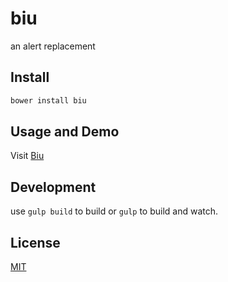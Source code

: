 # biu
an alert replacement

## Install

```bash
bower install biu
```

## Usage and Demo

Visit [Biu](http://aprilorange.github.io/biu)

## Development

use `gulp build` to build or `gulp` to build and watch.

## License

[MIT](/LICENSE)
